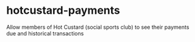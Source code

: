 # hotcustard-payments
Allow members of Hot Custard (social sports club) to see their payments due and historical transactions
